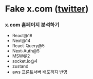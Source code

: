 # Fake x.com ([twitter](https://twitter.com/))

### x.com 홈페이지 분석하기

- React@18
- Next@14
- React-Query@5
- Next-Auth@5
- MSW@2
- socket.io@4
- zustand
- aws 프론트서버 배포까지 반영
